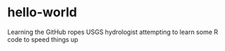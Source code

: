 # hello-world
Learning the GitHub ropes
USGS hydrologist attempting to learn some R code to speed things up

